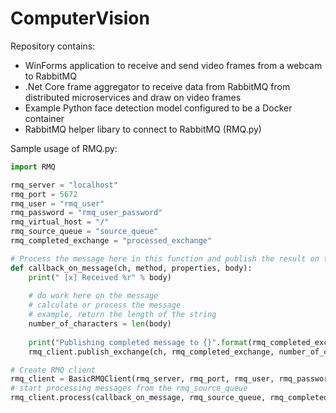 # ComputerVision

Repository contains:
- WinForms application to receive and send video frames from a webcam to RabbitMQ
- .Net Core frame aggregator to receive data from RabbitMQ from distributed microservices and draw on video frames
- Example Python face detection model configured to be a Docker container
- RabbitMQ helper libary to connect to RabbitMQ (RMQ.py)

Sample usage of RMQ.py:
```python
import RMQ

rmq_server = "localhost"
rmq_port = 5672
rmq_user = "rmq_user"
rmq_password = "rmq_user_password"
rmq_virtual_host = "/"
rmq_source_queue = "source_queue"
rmq_completed_exchange = "processed_exchange"

# Process the message here in this function and publish the result on the exchange
def callback_on_message(ch, method, properties, body):
    print(" [x] Received %r" % body)
    
    # do work here on the message
    # calculate or process the message
    # example, return the length of the string
    number_of_characters = len(body)
    
    print("Publishing completed message to {}".format(rmq_completed_exchange))
    rmq_client.publish_exchange(ch, rmq_completed_exchange, number_of_characters)

# Create RMQ client
rmq_client = BasicRMQClient(rmq_server, rmq_port, rmq_user, rmq_password, rmq_virtual_host)
# start processing messages from the rmq_source_queue
rmq_client.process(callback_on_message, rmq_source_queue, rmq_completed_exchange)
```
